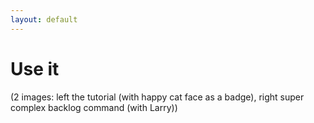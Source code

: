 ```yaml
---
layout: default
---
```


# Use it

(2 images: left the tutorial (with happy cat face as a badge), right super complex backlog command (with Larry))
